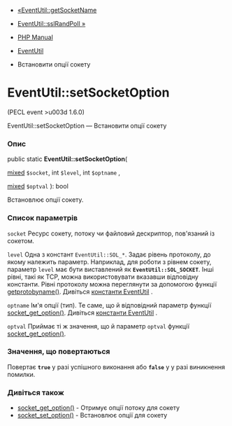 - [«EventUtil::getSocketName](eventutil.getsocketname.md)
- [EventUtil::sslRandPoll »](eventutil.sslrandpoll.md)

- [PHP Manual](index.md)
- [EventUtil](class.eventutil.md)
- Встановити опції сокету

# EventUtil::setSocketOption

(PECL event \>u003d 1.6.0)

EventUtil::setSocketOption — Встановити опції сокету

### Опис

public static **EventUtil::setSocketOption**(

[mixed](language.types.declarations.md#language.types.declarations.mixed)
`$socket`,
int `$level`,
int `$optname` ,

[mixed](language.types.declarations.md#language.types.declarations.mixed)
`$optval`
): bool

Встановлює опції сокету.

### Список параметрів

`socket`
Ресурс сокету, потоку чи файловий дескриптор, пов'язаний із сокетом.

`level`
Одна з констант `EventUtil::SOL_*`. Задає рівень протоколу, до
якому належить параметр. Наприклад, для роботи з рівнем сокету,
параметр `level` має бути виставлений як **`EventUtil::SOL_SOCKET`**.
Інші рівні, такі як TCP, можна використовувати вказавши відповідну
константи. Рівні протоколу можна переглянути за допомогою функції
[getprotobyname()](function.getprotobyname.md). Дивіться [константи
EventUtil](class.eventutil.md#eventutil.constants) .

`optname`
Ім'я опції (тип). Те саме, що й відповідний параметр функції
[socket_get_option()](function.socket-get-option.md). Дивіться
[константи EventUtil](class.eventutil.md#eventutil.constants) .

`optval`
Приймає ті ж значення, що й параметр `optval` функції
[socket_get_option()](function.socket-get-option.md).

### Значення, що повертаються

Повертає **`true`** у разі успішного виконання або **`false`** у
у разі виникнення помилки.

### Дивіться також

- [socket_get_option()](function.socket-get-option.md) - Отримує
опції потоку для сокету
- [socket_set_option()](function.socket-set-option.md) -
Встановлює опції для сокету
